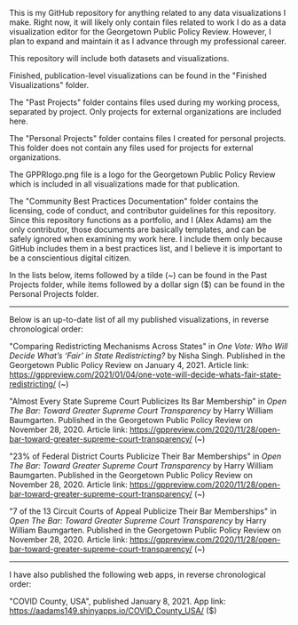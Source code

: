 This is my GitHub repository for anything related to any data visualizations I make.
Right now, it will likely only contain files related to work I do as a data visualization editor for the Georgetown Public Policy Review.
However, I plan to expand and maintain it as I advance through my professional career.

This repository will include both datasets and visualizations.

Finished, publication-level visualizations can be found in the "Finished Visualizations" folder.

The "Past Projects" folder contains files used during my working process, separated by project. Only projects for external organizations are included here.

The "Personal Projects" folder contains files I created for personal projects. This folder does not contain any files used for projects for external organizations.

The GPPRlogo.png file is a logo for the Georgetown Public Policy Review which is included in all visualizations made for that publication.

The "Community Best Practices Documentation" folder contains the licensing, code of conduct, and contributor guidelines for this repository. Since this repository functions as a portfolio, and I (Alex Adams) am the only contributor, those documents are basically templates, and can be safely ignored when examining my work here. I include them only because GitHub includes them in a best practices list, and I believe it is important to be a conscientious digital citizen. 

In the lists below, items followed by a tilde (~) can be found in the Past Projects folder, while items followed by a dollar sign ($) can be found in the Personal Projects folder.  
_________________________________________________________________________________________________________________________________________________________________________________

Below is an up-to-date list of all my published visualizations, in reverse chronological order:

"Comparing Redistricting Mechanisms Across States" in *One Vote: Who Will Decide What’s ‘Fair’ in State Redistricting?* by Nisha Singh. Published in the Georgetown Public Policy Review on January 4, 2021. Article link: https://gppreview.com/2021/01/04/one-vote-will-decide-whats-fair-state-redistricting/ (~)

"Almost Every State Supreme Court Publicizes Its Bar Membership" in *Open The Bar: Toward Greater Supreme Court Transparency* by Harry William Baumgarten. Published in the Georgetown Public Policy Review on November 28, 2020. Article link: https://gppreview.com/2020/11/28/open-bar-toward-greater-supreme-court-transparency/ (~)

"23% of Federal District Courts Publicize Their Bar Memberships" in *Open The Bar: Toward Greater Supreme Court Transparency* by Harry William Baumgarten. Published in the Georgetown Public Policy Review on November 28, 2020. Article link: https://gppreview.com/2020/11/28/open-bar-toward-greater-supreme-court-transparency/ (~)

"7 of the 13 Circuit Courts of Appeal Publicize Their Bar Memberships" in *Open The Bar: Toward Greater Supreme Court Transparency* by Harry William Baumgarten. Published in the Georgetown Public Policy Review on November 28, 2020. Article link: https://gppreview.com/2020/11/28/open-bar-toward-greater-supreme-court-transparency/ (~)

_________________________________________________________________________________________________________________________________________________________________________________

I have also published the following web apps, in reverse chronological order:

"COVID County, USA", published January 8, 2021. App link: https://aadams149.shinyapps.io/COVID_County_USA/ ($)
